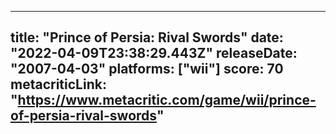 
---
title: "Prince of Persia: Rival Swords"
date: "2022-04-09T23:38:29.443Z"
releaseDate: "2007-04-03"
platforms: ["wii"]
score: 70
metacriticLink: "https://www.metacritic.com/game/wii/prince-of-persia-rival-swords"
---
